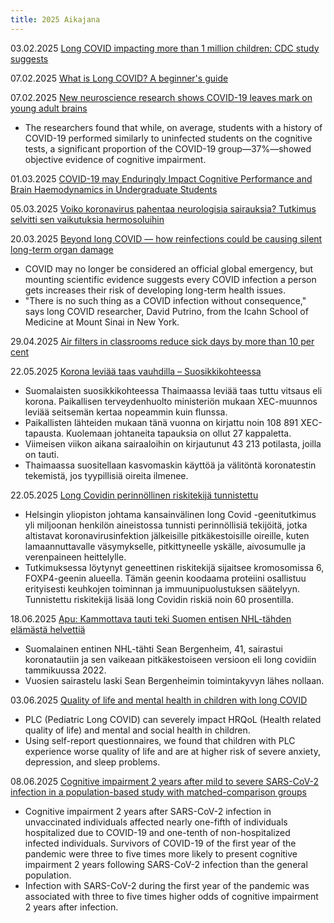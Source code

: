 ```yaml
---
title: 2025 Aikajana
---
```


03.02.2025 [Long COVID impacting more than 1 million children: CDC study suggests](https://abcnews.go.com/Health/long-covid-impacting-1-million-children-cdc-study/story?id=118393880)

07.02.2025 [What is Long COVID? A beginner's guide](https://www.thegauntlet.news/p/what-is-long-covid)

07.02.2025 [New neuroscience research shows COVID-19 leaves mark on young adult brains](https://www.psypost.org/new-neuroscience-research-shows-covid-19-leaves-mark-on-young-adult-brains/)
* The researchers found that while, on average, students with a history of COVID-19 performed similarly to uninfected students on the cognitive tests, a significant proportion of the COVID-19 group—37%—showed objective evidence of cognitive impairment.

01.03.2025 [COVID-19 may Enduringly Impact Cognitive Performance and Brain Haemodynamics in Undergraduate Students](https://www.sciencedirect.com/science/article/pii/S0889159124007311)

05.03.2025 [Voiko koronavirus pahentaa neurologisia sairauksia? Tutkimus selvitti sen vaikutuksia hermosoluihin](https://www.helsinki.fi/fi/uutiset/aivot/voiko-koronavirus-pahentaa-neurologisia-sairauksia-tutkimus-selvitti-sen-vaikutuksia-hermosoluihin)

20.03.2025 [Beyond long COVID — how reinfections could be causing silent long-term organ damage](https://www.cbc.ca/radio/quirks/beyond-long-covid-1.7485888)
* COVID may no longer be considered an official global emergency, but mounting scientific evidence suggests every COVID infection a person gets increases their risk of developing long-term health issues. 
* "There is no such thing as a COVID infection without consequence," says long COVID researcher, David Putrino, from the Icahn School of Medicine at Mount Sinai in New York.

29.04.2025 [Air filters in classrooms reduce sick days by more than 10 per cent](https://www.newscientist.com/article/2478252-air-filters-in-classrooms-reduce-sick-days-by-more-than-10-per-cent/)

22.05.2025 [Korona leviää taas vauhdilla – Suosikkikohteessa](https://www.iltalehti.fi/matkajutut/a/fb741beb-481e-4ec3-9bc3-c20d1cd4789d)
* Suomalaisten suosikkikohteessa Thaimaassa leviää taas tuttu vitsaus eli korona. Paikallisen terveydenhuolto ministeriön mukaan XEC-muunnos leviää seitsemän kertaa nopeammin kuin flunssa.
* Paikallisten lähteiden mukaan tänä vuonna on kirjattu noin 108 891 XEC-tapausta. Kuolemaan johtaneita tapauksia on ollut 27 kappaletta.
* Viimeisen viikon aikana sairaaloihin on kirjautunut 43 213 potilasta, joilla on tauti.
* Thaimaassa suositellaan kasvomaskin käyttöä ja välitöntä koronatestin tekemistä, jos tyypillisiä oireita ilmenee.

22.05.2025 [Long Covidin perinnöllinen riskitekijä tunnistettu](https://www.helsinki.fi/fi/uutiset/geenit/long-covidin-perinnollinen-riskitekija-tunnistettu)
* Helsingin yliopiston johtama kansainvälinen long Covid -geenitutkimus yli miljoonan henkilön aineistossa tunnisti perinnöllisiä tekijöitä, jotka altistavat koronavirusinfektion jälkeisille pitkäkestoisille oireille, kuten lamaannuttavalle väsymykselle, pitkittyneelle yskälle, aivosumulle ja verenpaineen heittelylle.
* Tutkimuksessa löytynyt geneettinen riskitekijä sijaitsee kromosomissa 6, FOXP4-geenin alueella. Tämän geenin koodaama proteiini osallistuu erityisesti keuhkojen toiminnan ja immuunipuolustuksen säätelyyn. Tunnistettu riskitekijä lisää long Covidin riskiä noin 60 prosentilla. 

18.06.2025 [Apu: Kammottava tauti teki Suomen entisen NHL-tähden elämästä helvettiä](https://www.is.fi/jaakiekko/art-2000011309631.html)
* Suomalainen entinen NHL-tähti Sean Bergenheim, 41, sairastui koronatautiin ja sen vaikeaan pitkäkestoiseen versioon eli long covidiin tammikuussa 2022.
* Vuosien sairastelu laski Sean Bergenheimin toimintakyvyn lähes nollaan.

03.06.2025 [Quality of life and mental health in children with long COVID](https://www.nature.com/articles/s43856-025-00947-y)
* PLC (Pediatric Long COVID) can severely impact HRQoL (Health related quality of life) and mental and social health in children. 
* Using self-report questionnaires, we found that children with PLC experience worse quality of life and are at higher risk of severe anxiety, depression, and sleep problems. 

08.06.2025 [Cognitive impairment 2 years after mild to severe SARS-CoV-2 infection in a population-based study with matched-comparison groups](https://www.nature.com/articles/s41598-025-96608-0)
* Cognitive impairment 2 years after SARS-CoV-2 infection in unvaccinated individuals affected nearly one-fifth of individuals hospitalized due to COVID-19 and one-tenth of non-hospitalized infected individuals. Survivors of COVID-19 of the first year of the pandemic were three to five times more likely to present cognitive impairment 2 years following SARS-CoV-2 infection than the general population.
* Infection with SARS-CoV-2 during the first year of the pandemic was associated with three to five times higher odds of cognitive impairment 2 years after infection.

